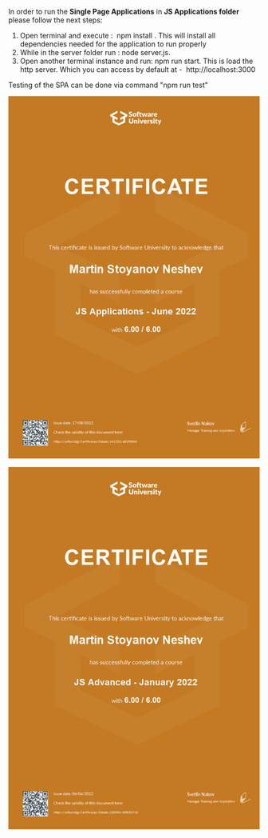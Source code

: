 In order to run the **Single Page Applications** in **JS Applications folder** please follow the next steps:

1.   Open terminal and execute :  npm install . This will install all dependencies needed for the application to run properly
2.   While in the server folder run : node server.js. 
3.   Open another terminal instance and run: npm run start. This is load the http server. Which you can access by default at - 
http://localhost:3000

Testing of the SPA can be done via command "npm run test"

      

![This is an image](/JS-Applications.jpg)

![This is an image](/JS%20Advanced%20Certificate.jpg)

